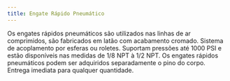 ```yaml
---
title: Engate Rápido Pneumático
---
```


Os engates rápidos pneumáticos são utilizados nas linhas de ar comprimidos, são fabricados em latão com acabamento cromado. Sistema de acoplamento por esferas ou roletes. Suportam pressões até 1000 PSI e estão disponíveis nas medidas de 1/8 NPT à 1/2 NPT. Os engates rápidos pneumáticos podem ser adquiridos separadamente o pino do corpo. Entrega imediata para qualquer quantidade.

